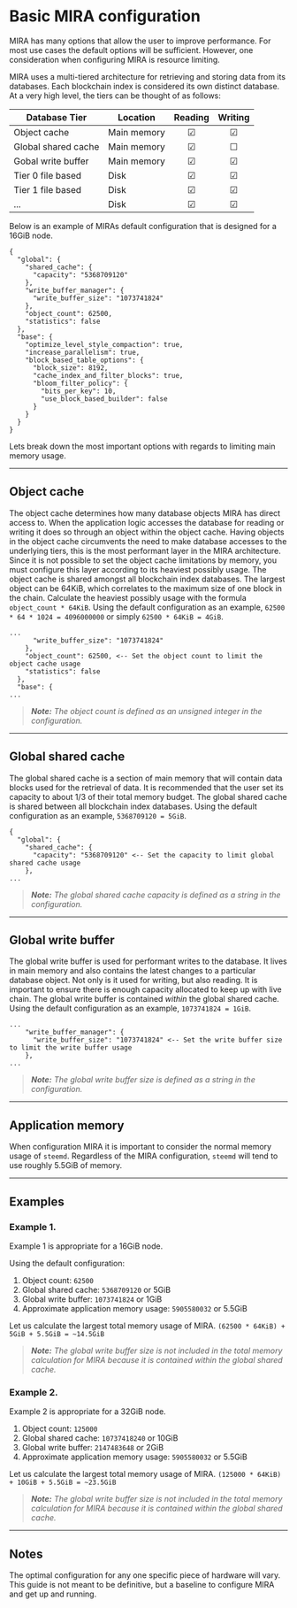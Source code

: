 # Basic MIRA configuration

MIRA has many options that allow the user to improve performance. For most use cases the default options will be sufficient. However, one consideration when configuring MIRA is resource limiting.

MIRA uses a multi-tiered architecture for retrieving and storing data from its databases. Each blockchain index is considered its own distinct database. At a very high level, the tiers can be thought of as follows:

| Database Tier       |   Location    |  Reading | Writing |
|---------------------|---------------|:--------:|:-------:|
| Object cache        |   Main memory |  &#9745; | &#9745; |
| Global shared cache |   Main memory |  &#9745; | &#9744; |
| Gobal write buffer  |   Main memory |  &#9745; | &#9745; |
| Tier 0 file based   |   Disk        |  &#9745; | &#9745; |
| Tier 1 file based   |   Disk        |  &#9745; | &#9745; |
| ...                 |   Disk        |  &#9745; | &#9745; |

Below is an example of MIRAs default configuration that is designed for a 16GiB node.

```
{
  "global": {
    "shared_cache": {
      "capacity": "5368709120"
    },
    "write_buffer_manager": {
      "write_buffer_size": "1073741824"
    },
    "object_count": 62500,
    "statistics": false
  },
  "base": {
    "optimize_level_style_compaction": true,
    "increase_parallelism": true,
    "block_based_table_options": {
      "block_size": 8192,
      "cache_index_and_filter_blocks": true,
      "bloom_filter_policy": {
        "bits_per_key": 10,
        "use_block_based_builder": false
      }
    }
  }
}
```

Lets break down the most important options with regards to limiting main memory usage.

---

## Object cache

The object cache determines how many database objects MIRA has direct access to. When the application logic accesses the database for reading or writing it does so through an object within the object cache. Having objects in the object cache circumvents the need to make database accesses to the underlying tiers, this is the most performant layer in the MIRA architecture. Since it is not possible to set the object cache limitations by memory, you must configure this layer according to its heaviest possibly usage. The object cache is shared amongst all blockchain index databases. The largest object can be 64KiB, which correlates to the maximum size of one block in the chain. Calculate the heaviest possibly usage with the formula `object_count * 64KiB`. Using the default configuration as an example, `62500 * 64 * 1024 = 4096000000` or simply `62500 * 64KiB = 4GiB`.

```
...
      "write_buffer_size": "1073741824"
    },
    "object_count": 62500, <-- Set the object count to limit the object cache usage
    "statistics": false
  },
  "base": {
...
```

> *__Note:__* *The object count is defined as an unsigned integer in the configuration.*

---

## Global shared cache

The global shared cache is a section of main memory that will contain data blocks used for the retrieval of data. It is recommended that the user set its capacity to about 1/3 of their total memory budget. The global shared cache is shared between all blockchain index databases. Using the default configuration as an example, `5368709120 = 5GiB`.

```
{
  "global": {
    "shared_cache": {
      "capacity": "5368709120" <-- Set the capacity to limit global shared cache usage
    },
...
```

> *__Note:__* *The global shared cache capacity is defined as a string in the configuration.*

---

## Global write buffer

The global write buffer is used for performant writes to the database. It lives in main memory and also contains the latest changes to a particular database object. Not only is it used for writing, but also reading. It is important to ensure there is enough capacity allocated to keep up with live chain. The global write buffer is contained *within* the global shared cache. Using the default configuration as an example, `1073741824 = 1GiB`.

```
...
    "write_buffer_manager": {
      "write_buffer_size": "1073741824" <-- Set the write buffer size to limit the write buffer usage
    },
...
```

> *__Note:__* *The global write buffer size is defined as a string in the configuration.*

---

## Application memory

When configuration MIRA it is important to consider the normal memory usage of `steemd`. Regardless of the MIRA configuration, `steemd` will tend to use roughly 5.5GiB of memory.

---

## Examples

### Example 1.

Example 1 is appropriate for a 16GiB node.

Using the default configuration:

1. Object count: `62500`
2. Global shared cache: `5368709120` or 5GiB
3. Global write buffer: `1073741824` or 1GiB
4. Approximate application memory usage: `5905580032` or 5.5GiB

Let us calculate the largest total memory usage of MIRA. `(62500 * 64KiB) + 5GiB + 5.5GiB = ~14.5GiB`

> *__Note:__* *The global write buffer size is not included in the total memory calculation for MIRA because it is contained within the global shared cache.*

### Example 2.

Example 2 is appropriate for a 32GiB node.

1. Object count: `125000`
2. Global shared cache: `10737418240` or 10GiB
3. Global write buffer: `2147483648` or 2GiB
4. Approximate application memory usage: `5905580032` or 5.5GiB

Let us calculate the largest total memory usage of MIRA. `(125000 * 64KiB) + 10GiB + 5.5GiB = ~23.5GiB`

> *__Note:__* *The global write buffer size is not included in the total memory calculation for MIRA because it is contained within the global shared cache.*

---

## Notes

The optimal configuration for any one specific piece of hardware will vary. This guide is not meant to be definitive, but a baseline to configure MIRA and get up and running.